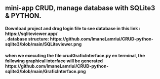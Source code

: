 <h2>mini-app CRUD, manage database with SQLite3 & PYTHON.</h2>
<h4>Download project and drog login file to see database in this link : https://sqliteviewer.app/<br>. 
  database structure: https://github.com/ImaneLamriui/CRUD-python-sqlite3/blob/main/SQLiteviewer.png </h4>
<h4>when we executing the file crudGraficInterface.py en terminal, the following graphical interface will be generated https://github.com/ImaneLamriui/CRUD-python-sqlite3/blob/main/GraficInterface.png </h4>

